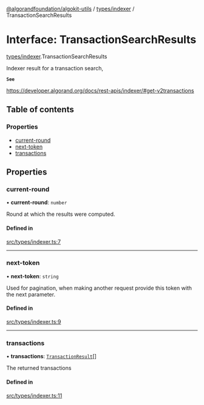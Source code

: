 [@algorandfoundation/algokit-utils](../README.md) / [types/indexer](../modules/types_indexer.md) / TransactionSearchResults

# Interface: TransactionSearchResults

[types/indexer](../modules/types_indexer.md).TransactionSearchResults

Indexer result for a transaction search,

**`See`**

https://developer.algorand.org/docs/rest-apis/indexer/#get-v2transactions

## Table of contents

### Properties

- [current-round](types_indexer.TransactionSearchResults.md#current-round)
- [next-token](types_indexer.TransactionSearchResults.md#next-token)
- [transactions](types_indexer.TransactionSearchResults.md#transactions)

## Properties

### current-round

• **current-round**: `number`

Round at which the results were computed.

#### Defined in

[src/types/indexer.ts:7](https://github.com/algorandfoundation/algokit-utils-ts/blob/main/src/types/indexer.ts#L7)

___

### next-token

• **next-token**: `string`

Used for pagination, when making another request provide this token with the next parameter.

#### Defined in

[src/types/indexer.ts:9](https://github.com/algorandfoundation/algokit-utils-ts/blob/main/src/types/indexer.ts#L9)

___

### transactions

• **transactions**: [`TransactionResult`](types_indexer.TransactionResult.md)[]

The returned transactions

#### Defined in

[src/types/indexer.ts:11](https://github.com/algorandfoundation/algokit-utils-ts/blob/main/src/types/indexer.ts#L11)
